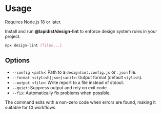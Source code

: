 # Usage

Requires Node.js 18 or later.

Install and run **@lapidist/design-lint** to enforce design system rules in your project.

```bash
npx design-lint [files...]
```

## Options

- `--config <path>`: Path to a `designlint.config.js` or `.json` file.
- `--format <stylish|json|sarif>`: Output format (default `stylish`).
- `--output <file>`: Write report to a file instead of stdout.
- `--quiet`: Suppress output and rely on exit code.
- `--fix`: Automatically fix problems when possible.

The command exits with a non-zero code when errors are found, making it suitable for CI workflows.
